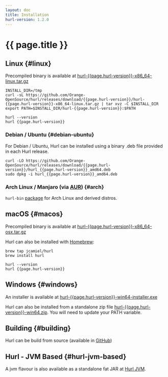 ```yaml
---
layout: doc
title: Installation
hurl-version: 1.2.0
---
```

# {{ page.title }}

## Linux {#linux}

Precompiled binary is available at [hurl-{{page.hurl-version}}-x86_64-linux.tar.gz](https://github.com/Orange-OpenSource/hurl/releases/download/{{page.hurl-version}}/hurl-{{page.hurl-version}}-x86_64-linux.tar.gz)

```
INSTALL_DIR=/tmp
curl -sL https://github.com/Orange-OpenSource/hurl/releases/download/{{page.hurl-version}}/hurl-{{page.hurl-version}}-x86_64-linux.tar.gz | tar xvz -C $INSTALL_DIR
export PATH=$INSTALL_DIR/hurl-{{page.hurl-version}}:$PATH

hurl --version
hurl {{page.hurl-version}}
```


### Debian / Ubuntu {#debian-ubuntu}

For Debian / Ubuntu, Hurl can be installed using a binary .deb file provided in each Hurl release.

```
curl -LO https://github.com/Orange-OpenSource/hurl/releases/download/{{page.hurl-version}}/hurl_{{page.hurl-version}}_amd64.deb
sudo dpkg -i hurl_{{page.hurl-version}}_amd64.deb
```

### Arch Linux / Manjaro (via [AUR](https://wiki.archlinux.org/index.php/Arch_User_Repository)) {#arch}

`hurl-bin` [package](https://aur.archlinux.org/packages/hurl-bin/) for Arch Linux and derived distros.


## macOS {#macos}

Precompiled binary is available at [hurl-{{page.hurl-version}}-x86_64-osx.tar.gz](https://github.com/Orange-OpenSource/hurl/releases/download/{{page.hurl-version}}/hurl-{{page.hurl-version}}-x86_64-osx.tar.gz)

Hurl can also be installed with [Homebrew](https://brew.sh):

```
brew tap jcamiel/hurl
brew install hurl

hurl --version
hurl {{page.hurl-version}}
```

## Windows {#windows}

An installer is available at [hurl-{{page.hurl-version}}-win64-installer.exe](https://github.com/Orange-OpenSource/hurl/releases/download/{{page.hurl-version}}/hurl-{{page.hurl-version}}-win64-installer.exe)

Hurl can also be installed from a standalone zip file [hurl-{{page.hurl-version}}-win64.zip](https://github.com/Orange-OpenSource/hurl/releases/download/{{page.hurl-version}}/hurl-{{page.hurl-version}}-win64.zip).
You will need to update your PATH variable.


## Building {#building}

Hurl can be build from source (available in [GitHub](https://github.com/Orange-OpenSource/hurl))


## Hurl - JVM Based {#hurl-jvm-based}

A jvm flavour is also available as a standalone fat JAR at [Hurl JVM](https://github.com/Orange-OpenSource/hurl-jvm).



